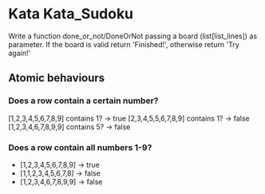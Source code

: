# Kata Kata_Sudoku
Write a function done_or_not/DoneOrNot passing a board (list[list_lines]) as parameter.
If the board is valid return 'Finished!', otherwise return 'Try again!'

## Atomic behaviours

### Does a row contain a certain number?
[1,2,3,4,5,6,7,8,9] contains 1? -> true
[2,3,4,5,5,6,7,8,9] contains 1? -> false
[1,2,3,4,6,7,8,9,9] contains 5? -> false

### Does a row contain all numbers 1-9?
- [1,2,3,4,5,6,7,8,9] -> true
- [1,1,2,3,4,5,6,7,8] -> false
- [1,2,3,4,6,7,8,9,9] -> false